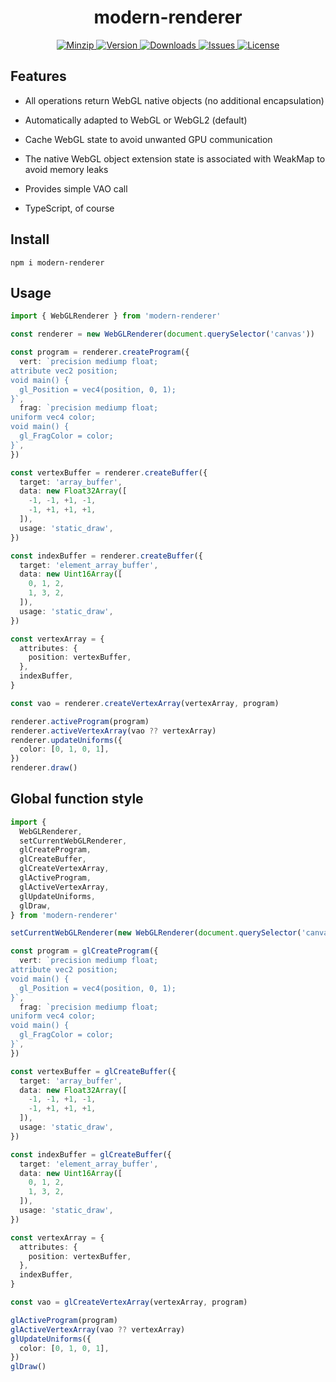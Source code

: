 <h1 align="center">modern-renderer</h1>

<p align="center">
  <a href="https://unpkg.com/modern-renderer">
    <img src="https://img.shields.io/bundlephobia/minzip/modern-renderer" alt="Minzip">
  </a>
  <a href="https://www.npmjs.com/package/modern-renderer">
    <img src="https://img.shields.io/npm/v/modern-renderer.svg" alt="Version">
  </a>
  <a href="https://www.npmjs.com/package/modern-renderer">
    <img src="https://img.shields.io/npm/dm/modern-renderer" alt="Downloads">
  </a>
  <a href="https://github.com/qq15725/modern-renderer/issues">
    <img src="https://img.shields.io/github/issues/qq15725/modern-renderer" alt="Issues">
  </a>
  <a href="https://github.com/qq15725/modern-renderer/blob/main/LICENSE">
    <img src="https://img.shields.io/npm/l/modern-renderer.svg" alt="License">
  </a>
</p>

## Features

- All operations return WebGL native objects (no additional encapsulation)

- Automatically adapted to WebGL or WebGL2 (default)

- Cache WebGL state to avoid unwanted GPU communication

- The native WebGL object extension state is associated with WeakMap to avoid memory leaks

- Provides simple VAO call

- TypeScript, of course

## Install

```shell
npm i modern-renderer
```

## Usage

```ts
import { WebGLRenderer } from 'modern-renderer'

const renderer = new WebGLRenderer(document.querySelector('canvas'))

const program = renderer.createProgram({
  vert: `precision mediump float;
attribute vec2 position;
void main() {
  gl_Position = vec4(position, 0, 1);
}`,
  frag: `precision mediump float;
uniform vec4 color;
void main() {
  gl_FragColor = color;
}`,
})

const vertexBuffer = renderer.createBuffer({
  target: 'array_buffer',
  data: new Float32Array([
    -1, -1, +1, -1,
    -1, +1, +1, +1,
  ]),
  usage: 'static_draw',
})

const indexBuffer = renderer.createBuffer({
  target: 'element_array_buffer',
  data: new Uint16Array([
    0, 1, 2,
    1, 3, 2,
  ]),
  usage: 'static_draw',
})

const vertexArray = {
  attributes: {
    position: vertexBuffer,
  },
  indexBuffer,
}

const vao = renderer.createVertexArray(vertexArray, program)

renderer.activeProgram(program)
renderer.activeVertexArray(vao ?? vertexArray)
renderer.updateUniforms({
  color: [0, 1, 0, 1],
})
renderer.draw()
```

## Global function style

```ts
import {
  WebGLRenderer,
  setCurrentWebGLRenderer,
  glCreateProgram,
  glCreateBuffer,
  glCreateVertexArray,
  glActiveProgram,
  glActiveVertexArray,
  glUpdateUniforms,
  glDraw,
} from 'modern-renderer'

setCurrentWebGLRenderer(new WebGLRenderer(document.querySelector('canvas')))

const program = glCreateProgram({
  vert: `precision mediump float;
attribute vec2 position;
void main() {
  gl_Position = vec4(position, 0, 1);
}`,
  frag: `precision mediump float;
uniform vec4 color;
void main() {
  gl_FragColor = color;
}`,
})

const vertexBuffer = glCreateBuffer({
  target: 'array_buffer',
  data: new Float32Array([
    -1, -1, +1, -1,
    -1, +1, +1, +1,
  ]),
  usage: 'static_draw',
})

const indexBuffer = glCreateBuffer({
  target: 'element_array_buffer',
  data: new Uint16Array([
    0, 1, 2,
    1, 3, 2,
  ]),
  usage: 'static_draw',
})

const vertexArray = {
  attributes: {
    position: vertexBuffer,
  },
  indexBuffer,
}

const vao = glCreateVertexArray(vertexArray, program)

glActiveProgram(program)
glActiveVertexArray(vao ?? vertexArray)
glUpdateUniforms({
  color: [0, 1, 0, 1],
})
glDraw()
```
